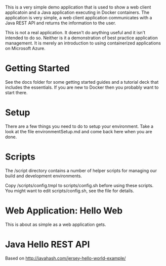 This is a very simple demo application that is used to show a web client
applicatoin and a Java application executing in Docker containers. The
application is very simple, a web client application communicates
with a Java REST API and returns the information to the user.

This is not a real application. It doesn't do anything useful and it
isn't intended to do so. Neither is it a demonstration of best
practice application management. It is merely an introduction to using
containerized applications on Microsoft Azure.

# Getting Started #

See the docs folder for some getting started guides and a tutorial
deck that includes the essentials. If you are new to Docker then you
probably want to start there.

# Setup #

There are a few things you need to do to setup your environment. Take
a look at the file environmentSetup.md and come back here when you are 
done.

# Scripts #

The /script directory contains a number of helper scripts for managing
our build and development environments.

Copy /scripts/config.tmpl to scripts/config.sh before using these
scripts. You might want to edit scripts/config.sh, see the file for
details.

# Web Application: Hello Web #

This is about as simple as a web application gets. 

# Java Hello REST API #

Based on http://javahash.com/jersey-hello-world-example/

